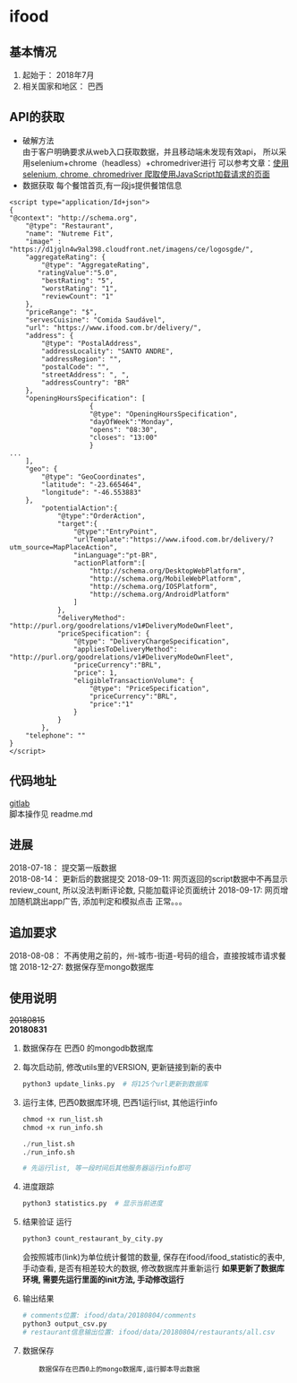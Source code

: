 # ifood

## 基本情况
1. 起始于： 2018年7月   
2. 相关国家和地区： 巴西


## API的获取
- 破解方法  
由于客户明确要求从web入口获取数据，并且移动端未发现有效api， 所以采用selenium+chrome（headless）+chromedriver进行
可以参考文章：[使用selenium, chrome, chromedriver 爬取使用JavaScript加载请求的页面](https://wiki.yunfutech.com/pages/viewpage.action?pageId=2293879&src=contextnavpagetreemode)
- 数据获取
每个餐馆首页,有一段js提供餐馆信息  
```
<script type="application/Id+json">
{
"@context": "http://schema.org",
    "@type": "Restaurant",
    "name": "Nutreme Fit",
    "image" : "https://d1jgln4w9al398.cloudfront.net/imagens/ce/logosgde/",
    "aggregateRating": {
        "@type": "AggregateRating",
       "ratingValue":"5.0",
        "bestRating": "5",
        "worstRating": "1",
        "reviewCount": "1"
    },
    "priceRange": "$",
    "servesCuisine": "Comida Saudável",
    "url": "https://www.ifood.com.br/delivery/",
    "address": {
        "@type": "PostalAddress",
        "addressLocality": "SANTO ANDRE",
        "addressRegion": "",
        "postalCode": "",
        "streetAddress": ", ",
        "addressCountry": "BR"
    },
    "openingHoursSpecification": [
                    {
                    "@type": "OpeningHoursSpecification",
                    "dayOfWeek":"Monday",
                    "opens": "08:30",
                    "closes": "13:00"
                    }
...
	],
    "geo": {
        "@type": "GeoCoordinates",
        "latitude": "-23.665464",
        "longitude": "-46.553883"
    },
        "potentialAction":{
            "@type":"OrderAction",
            "target":{
                "@type":"EntryPoint",
                "urlTemplate":"https://www.ifood.com.br/delivery/?utm_source=MapPlaceAction",
                "inLanguage":"pt-BR",
                "actionPlatform":[
                    "http://schema.org/DesktopWebPlatform",
                    "http://schema.org/MobileWebPlatform",
                    "http://schema.org/IOSPlatform",
                    "http://schema.org/AndroidPlatform"
                ]
            },
            "deliveryMethod": "http://purl.org/goodrelations/v1#DeliveryModeOwnFleet",
            "priceSpecification": {
                "@type": "DeliveryChargeSpecification",
                "appliesToDeliveryMethod": "http://purl.org/goodrelations/v1#DeliveryModeOwnFleet",
                "priceCurrency":"BRL",
                "price": 1,
                "eligibleTransactionVolume": {
                    "@type": "PriceSpecification",
                    "priceCurrency":"BRL",
                    "price":"1"
                }
            }
        },
    "telephone": ""
}
</script>
```

## 代码地址
[gitlab](https://gitlab.yunfutech.com/uber_crawler/ifood.git)  
脚本操作见 readme.md


## 进展
2018-07-18： 提交第一版数据  
2018-08-14： 更新后的数据提交
2018-09-11: 网页返回的script数据中不再显示review_count, 所以没法判断评论数, 只能加载评论页面统计
2018-09-17: 网页增加随机跳出app广告, 添加判定和模拟点击
正常。。。


## 追加要求
2018-08-08： 不再使用之前的，州-城市-街道-号码的组合，直接按城市请求餐馆
2018-12-27:  数据保存至mongo数据库


## 使用说明

~~20180815~~  
**20180831**
1. 数据保存在 巴西0 的mongodb数据库
2. 每次启动前, 修改utils里的VERSION, 更新链接到新的表中
    ```python
    python3 update_links.py  # 将125个url更新到数据库
    ```
3. 运行主体, 巴西0数据库环境, 巴西1运行list, 其他运行info
    ```python
    chmod +x run_list.sh
    chmod +x run_info.sh
    
    ./run_list.sh  
    ./run_info.sh
    
    # 先运行list, 等一段时间后其他服务器运行info即可
    ```
    
4. 进度跟踪
    ```python
    python3 statistics.py  # 显示当前进度
    ```
4. 结果验证
    运行
    ```python
    python3 count_restaurant_by_city.py
    ```    
    会按照城市(link)为单位统计餐馆的数量, 保存在ifood/ifood_statistic的表中, 手动查看, 是否有相差较大的数据, 修改数据库并重新运行
    **如果更新了数据库环境, 需要先运行里面的init方法, 手动修改运行**
        
5. 输出结果  
    ```python
    # comments位置: ifood/data/20180804/comments
    python3 output_csv.py
    # restaurant信息输出位置: ifood/data/20180804/restaurants/all.csv
    ```
6. 数据保存
    ```
        数据保存在巴西0上的mongo数据库,运行脚本导出数据
    ```





